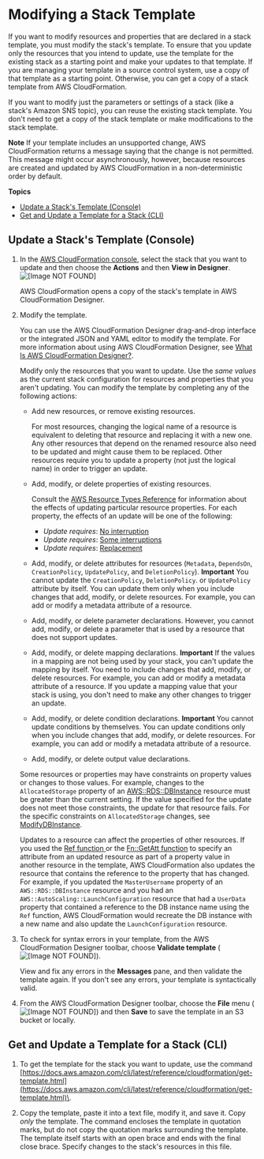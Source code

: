 # Modifying a Stack Template<a name="using-cfn-updating-stacks-get-template"></a>

If you want to modify resources and properties that are declared in a stack template, you must modify the stack's template\. To ensure that you update only the resources that you intend to update, use the template for the existing stack as a starting point and make your updates to that template\. If you are managing your template in a source control system, use a copy of that template as a starting point\. Otherwise, you can get a copy of a stack template from AWS CloudFormation\.

If you want to modify just the parameters or settings of a stack \(like a stack's Amazon SNS topic\), you can reuse the existing stack template\. You don't need to get a copy of the stack template or make modifications to the stack template\.

**Note**
If your template includes an unsupported change, AWS CloudFormation returns a message saying that the change is not permitted\. This message might occur asynchronously, however, because resources are created and updated by AWS CloudFormation in a non\-deterministic order by default\.

**Topics**
+ [Update a Stack's Template \(Console\)](#using-cfn-updating-stacks-get-stack.CON)
+ [Get and Update a Template for a Stack \(CLI\)](#using-cfn-updating-stacks-get-stack.CLI)

## Update a Stack's Template \(Console\)<a name="using-cfn-updating-stacks-get-stack.CON"></a>

1. In the [AWS CloudFormation console](https://console.aws.amazon.com/cloudformation), select the stack that you want to update and then choose the **Actions** and then **View in Designer**\.
![\[Image NOT FOUND\]](http://docs.aws.amazon.com/AWSCloudFormation/latest/UserGuide/images/console-stack-detail-pane-template.png)

   AWS CloudFormation opens a copy of the stack's template in AWS CloudFormation Designer\.

1. Modify the template\.

   You can use the AWS CloudFormation Designer drag\-and\-drop interface or the integrated JSON and YAML editor to modify the template\. For more information about using AWS CloudFormation Designer, see [What Is AWS CloudFormation Designer?](working-with-templates-cfn-designer.md)\.

   Modify only the resources that you want to update\. Use the *same values* as the current stack configuration for resources and properties that you aren't updating\. You can modify the template by completing any of the following actions:
   + Add new resources, or remove existing resources\.

     For most resources, changing the logical name of a resource is equivalent to deleting that resource and replacing it with a new one\. Any other resources that depend on the renamed resource also need to be updated and might cause them to be replaced\. Other resources require you to update a property \(not just the logical name\) in order to trigger an update\.
   + Add, modify, or delete properties of existing resources\.

     Consult the [AWS Resource Types Reference](aws-template-resource-type-ref.md) for information about the effects of updating particular resource properties\. For each property, the effects of an update will be one of the following:
     + *Update requires*: [No interruption](using-cfn-updating-stacks-update-behaviors.md#update-no-interrupt)
     + *Update requires*: [Some interruptions](using-cfn-updating-stacks-update-behaviors.md#update-some-interrupt)
     + *Update requires*: [Replacement](using-cfn-updating-stacks-update-behaviors.md#update-replacement)
   + Add, modify, or delete attributes for resources \(`Metadata`, `DependsOn`, `CreationPolicy`, `UpdatePolicy`, and `DeletionPolicy`\)\.
**Important**
You cannot update the `CreationPolicy`, `DeletionPolicy`\. or `UpdatePolicy` attribute by itself\. You can update them only when you include changes that add, modify, or delete resources\. For example, you can add or modify a metadata attribute of a resource\.
   + Add, modify, or delete parameter declarations\. However, you cannot add, modify, or delete a parameter that is used by a resource that does not support updates\.
   + Add, modify, or delete mapping declarations\.
**Important**
If the values in a mapping are not being used by your stack, you can't update the mapping by itself\. You need to include changes that add, modify, or delete resources\. For example, you can add or modify a metadata attribute of a resource\. If you update a mapping value that your stack is using, you don't need to make any other changes to trigger an update\.
   + Add, modify, or delete condition declarations\.
**Important**
You cannot update conditions by themselves\. You can update conditions only when you include changes that add, modify, or delete resources\. For example, you can add or modify a metadata attribute of a resource\.
   + Add, modify, or delete output value declarations\.

   Some resources or properties may have constraints on property values or changes to those values\. For example, changes to the `AllocatedStorage` property of an [ AWS::RDS::DBInstance](https://docs.aws.amazon.com/AWSCloudFormation/latest/UserGuide/aws-properties-rds-database-instance.html) resource must be greater than the current setting\. If the value specified for the update does not meet those constraints, the update for that resource fails\. For the specific constraints on `AllocatedStorage` changes, see [ ModifyDBInstance](http://docs.aws.amazon.com/AmazonRDS/latest/APIReference/API_ModifyDBInstance.html)\.

   Updates to a resource can affect the properties of other resources\. If you used the [ Ref function ](intrinsic-function-reference-ref.md) or the [ Fn::GetAtt function](intrinsic-function-reference-getatt.md) to specify an attribute from an updated resource as part of a property value in another resource in the template, AWS CloudFormation also updates the resource that contains the reference to the property that has changed\. For example, if you updated the `MasterUsername` property of an `AWS::RDS::DBInstance` resource and you had an `AWS::AutoScaling::LaunchConfiguration` resource that had a `UserData` property that contained a reference to the DB instance name using the `Ref` function, AWS CloudFormation would recreate the DB instance with a new name and also update the `LaunchConfiguration` resource\.

1. To check for syntax errors in your template, from the AWS CloudFormation Designer toolbar, choose **Validate template** \(![\[Image NOT FOUND\]](http://docs.aws.amazon.com/AWSCloudFormation/latest/UserGuide/images/designer-validate-icon.png)\)\.

   View and fix any errors in the **Messages** pane, and then validate the template again\. If you don't see any errors, your template is syntactically valid\.

1. From the AWS CloudFormation Designer toolbar, choose the **File** menu \(![\[Image NOT FOUND\]](http://docs.aws.amazon.com/AWSCloudFormation/latest/UserGuide/images/designer-file-menu.png)\) and then **Save** to save the template in an S3 bucket or locally\.

## Get and Update a Template for a Stack \(CLI\)<a name="using-cfn-updating-stacks-get-stack.CLI"></a>

1. To get the template for the stack you want to update, use the command [https://docs.aws.amazon.com/cli/latest/reference/cloudformation/get-template.html](https://docs.aws.amazon.com/cli/latest/reference/cloudformation/get-template.html)\.

1. Copy the template, paste it into a text file, modify it, and save it\. Copy *only* the template\. The command encloses the template in quotation marks, but do not copy the quotation marks surrounding the template\. The template itself starts with an open brace and ends with the final close brace\. Specify changes to the stack's resources in this file\.

